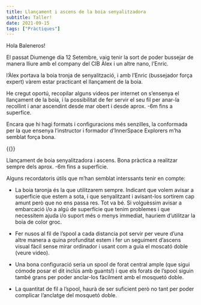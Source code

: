 ```yaml
---
title: Llançament i ascens de la boia senyalitzadora
subtitle: Taller!
date: 2021-09-15
tags: ["Pràctiques"]
---
```


Hola Baleneros!

El passat Diumenge dia 12 Setembre, vaig tenir la sort de poder bussejar de manera lliure amb el company del CIB Àlex i un altre nano, l’Enric.

l’Àlex portava la boia tronja de senyalització, i amb l’Enric (bussejador força expert) vàrem estar practicant el llançament de la boia.

He cregut oportú, recopilar alguns videos per internet on s’ensenya el llançament de la boia, i la possibilitat de fer servir el seu fil per anar-la recollint i anar ascendint desde mar obert i desde aprox. -6m fins a superfíce.

Encara que hi hagi formats i configuracions més senzilles, la conformada per la que ensenya l’instructor i formador d’InnerSpace Explorers m’ha semblat força bona.

{{<youtube vV3IXQjGoF4>}}

Llançament de boia senyalitzadora i ascens. Bona pràctica a realitzar sempre dels aprox. -6m fins a superfície.

Alguns recordatoris útils que m’han semblat interssants tenir en compte:

* La boia taronja és la que utilitzarem sempre. Indicant que volem avisar a superficie que estem a sota, i que senyalitzant i avisant-los sortirem cap amunt però que no ens passa res. Tot va bé. Si volguèssim avisar a embarcació i/o a algú de superfície que tenim problemes i que necessitem ajuda i/o suport més o menys immediat, hauriem d’utilitzar la boia de color groc.

* Fer nusos al fil de l’spool a cada distancia pot servir per veure d’una altre manera a quina profunditat estem i fer un seguiment d’ascens visual fàcil sense mirar ordinador i usant com a guia el moscató doble (veure video).

* Una bona configuració seria un spool de forat central ample (que sigui cómode posar el dit inclús amb guants!) i que els forats de l’spool siguin també grans per poder anclar-los fàcilment amb el mosquetó doble.

* La quantitat de fil a l’spool, haurà de ser suficient però no tant per poder complicar l’anclatge del mosquetó doble.
